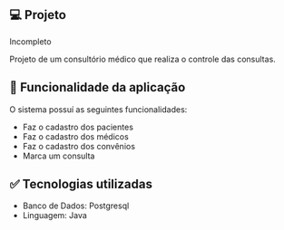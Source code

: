 
## :computer: Projeto
Incompleto

Projeto de um consultório médico que realiza o controle das consultas. 

## :key: Funcionalidade da aplicação

O sistema possuí as seguintes funcionalidades: 

* Faz o cadastro dos pacientes
* Faz o cadastro dos médicos
* Faz o cadastro dos convênios
* Marca um consulta

## :white_check_mark: Tecnologias utilizadas

* Banco de Dados: Postgresql
* Linguagem: Java
